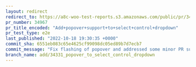 ```yaml
---
layout: redirect
redirect_to: https://a8c-woo-test-reports.s3.amazonaws.com/public/pr/34967/e2e/index.html
pr_number: 34967
pr_title_encoded: "Add+popover+support+to+select+control+dropdown"
pr_test_type: e2e
last_published: "2022-10-18 19:30:35 +0000"
commit_sha: 6551eb083c65e4625cf99098dc05ed89b7d7ecb7
commit_message: "Fix flashing of popover and addressed some minor PR suggestions"
branch_name: add/34331_popover_to_select_control_dropdown
---
```

